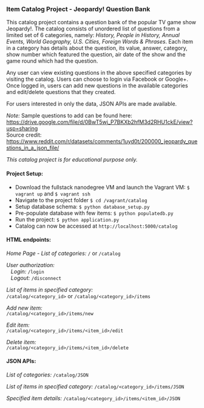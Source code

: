 ### Item Catalog Project - Jeopardy! Question Bank  

This catalog project contains a question bank of the popular TV game show Jeopardy!.
The catalog consists of unordered list of questions from a limited set of 6 categories, namely:
*History, People in History, Annual Events, World Geography, U.S. Cities, Foreign Words & Phrases*.
Each item in a category has details about the question, its value, answer, category, show number which featured the question, air date of the show and the game round which had the question.

Any user can view existing questions in the above specified categories by visiting the catalog.
Users can choose to login via Facebook or Google+. Once logged in, users can add new questions in the available categories and edit/delete questions that they created.

For users interested in only the data, JSON APIs are made available.

*Note:* Sample questions to add can be found here:
https://drive.google.com/file/d/0BwT5wj_P7BKXb2hfM3d2RHU1ckE/view?usp=sharing  
Source credit: https://www.reddit.com/r/datasets/comments/1uyd0t/200000_jeopardy_questions_in_a_json_file/

*This catalog project is for educational purpose only.*


#### Project Setup:
 - Download the fullstack nanodegree VM and launch the Vagrant VM: `$ vagrant up` and `$ vagrant ssh`
 - Navigate to the project folder `$ cd /vagrant/catalog`
 - Setup database schema: `$ python database_setup.py`
 - Pre-populate database with few items: `$ python populatedb.py`
 - Run the project: `$ python application.py`
 - Catalog can now be accessed at `http://localhost:5000/catalog`

#### HTML endpoints:

*Home Page - List of categories:*  `/` or `/catalog`

*User authorization:*  
&nbsp;&nbsp;&nbsp;*Login:*
  `/login`  
&nbsp;&nbsp;&nbsp;*Logout:*
  `/disconnect`

*List of items in specified category:*  
`/catalog/<category_id>` or
`/catalog/<category_id>/items`

*Add new item:*  
`/catalog/<category_id>/items/new`

*Edit item:*  
`/catalog/<category_id>/items/<item_id>/edit`

*Delete item:*  
`/catalog/<category_id>/items/<item_id>/delete`

#### JSON APIs:

*List of categories:*
`/catalog/JSON`

*List of items in specified category:*
`/catalog/<category_id>/items/JSON`

*Specified item details:*
`/catalog/<category_id>/items/<item_id>/JSON`
